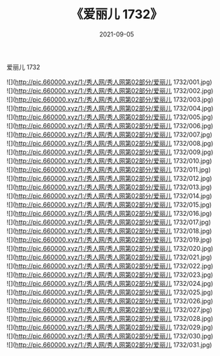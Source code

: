 ﻿---
layout: post
title:  《爱丽儿 1732》
date:   2021-09-05
img: http://pic.660000.xyz/1:/秀人网/秀人网第02部分/爱丽儿 1732/000.jpg
categories: [美女, 清纯, 唯美]
---

爱丽儿 1732

  ![](http://pic.660000.xyz/1:/秀人网/秀人网第02部分/爱丽儿 1732/001.jpg) <br> ![](http://pic.660000.xyz/1:/秀人网/秀人网第02部分/爱丽儿 1732/002.jpg) <br> ![](http://pic.660000.xyz/1:/秀人网/秀人网第02部分/爱丽儿 1732/003.jpg) <br> ![](http://pic.660000.xyz/1:/秀人网/秀人网第02部分/爱丽儿 1732/004.jpg) <br> ![](http://pic.660000.xyz/1:/秀人网/秀人网第02部分/爱丽儿 1732/005.jpg) <br> ![](http://pic.660000.xyz/1:/秀人网/秀人网第02部分/爱丽儿 1732/006.jpg) <br> ![](http://pic.660000.xyz/1:/秀人网/秀人网第02部分/爱丽儿 1732/007.jpg) <br> ![](http://pic.660000.xyz/1:/秀人网/秀人网第02部分/爱丽儿 1732/008.jpg) <br> ![](http://pic.660000.xyz/1:/秀人网/秀人网第02部分/爱丽儿 1732/009.jpg) <br> ![](http://pic.660000.xyz/1:/秀人网/秀人网第02部分/爱丽儿 1732/010.jpg) <br> ![](http://pic.660000.xyz/1:/秀人网/秀人网第02部分/爱丽儿 1732/011.jpg) <br> ![](http://pic.660000.xyz/1:/秀人网/秀人网第02部分/爱丽儿 1732/012.jpg) <br> ![](http://pic.660000.xyz/1:/秀人网/秀人网第02部分/爱丽儿 1732/013.jpg) <br> ![](http://pic.660000.xyz/1:/秀人网/秀人网第02部分/爱丽儿 1732/014.jpg) <br> ![](http://pic.660000.xyz/1:/秀人网/秀人网第02部分/爱丽儿 1732/015.jpg) <br> ![](http://pic.660000.xyz/1:/秀人网/秀人网第02部分/爱丽儿 1732/016.jpg) <br> ![](http://pic.660000.xyz/1:/秀人网/秀人网第02部分/爱丽儿 1732/017.jpg) <br> ![](http://pic.660000.xyz/1:/秀人网/秀人网第02部分/爱丽儿 1732/018.jpg) <br> ![](http://pic.660000.xyz/1:/秀人网/秀人网第02部分/爱丽儿 1732/019.jpg) <br> ![](http://pic.660000.xyz/1:/秀人网/秀人网第02部分/爱丽儿 1732/020.jpg) <br> ![](http://pic.660000.xyz/1:/秀人网/秀人网第02部分/爱丽儿 1732/021.jpg) <br> ![](http://pic.660000.xyz/1:/秀人网/秀人网第02部分/爱丽儿 1732/022.jpg) <br> ![](http://pic.660000.xyz/1:/秀人网/秀人网第02部分/爱丽儿 1732/023.jpg) <br> ![](http://pic.660000.xyz/1:/秀人网/秀人网第02部分/爱丽儿 1732/024.jpg) <br> ![](http://pic.660000.xyz/1:/秀人网/秀人网第02部分/爱丽儿 1732/025.jpg) <br> ![](http://pic.660000.xyz/1:/秀人网/秀人网第02部分/爱丽儿 1732/026.jpg) <br> ![](http://pic.660000.xyz/1:/秀人网/秀人网第02部分/爱丽儿 1732/027.jpg) <br> ![](http://pic.660000.xyz/1:/秀人网/秀人网第02部分/爱丽儿 1732/028.jpg) <br> ![](http://pic.660000.xyz/1:/秀人网/秀人网第02部分/爱丽儿 1732/029.jpg) <br> ![](http://pic.660000.xyz/1:/秀人网/秀人网第02部分/爱丽儿 1732/030.jpg) <br> ![](http://pic.660000.xyz/1:/秀人网/秀人网第02部分/爱丽儿 1732/031.jpg) <br>